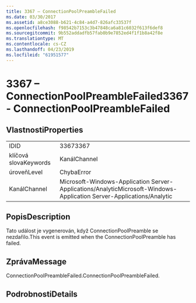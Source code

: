 ```yaml
---
title: 3367 – ConnectionPoolPreambleFailed
ms.date: 03/30/2017
ms.assetid: a8ce3088-b621-4c84-a4d7-826afc33537f
ms.openlocfilehash: f98542b7153c3b47848ca6a81c6032f613f6def8
ms.sourcegitcommit: 9b552addadfb57fab0b9e7852ed4f1f1b8a42f8e
ms.translationtype: MT
ms.contentlocale: cs-CZ
ms.lasthandoff: 04/23/2019
ms.locfileid: "61951577"
---
```

# <a name="3367---connectionpoolpreamblefailed"></a><span data-ttu-id="732cb-102">3367 – ConnectionPoolPreambleFailed</span><span class="sxs-lookup"><span data-stu-id="732cb-102">3367 - ConnectionPoolPreambleFailed</span></span>
## <a name="properties"></a><span data-ttu-id="732cb-103">Vlastnosti</span><span class="sxs-lookup"><span data-stu-id="732cb-103">Properties</span></span>  
  
|||  
|-|-|  
|<span data-ttu-id="732cb-104">ID</span><span class="sxs-lookup"><span data-stu-id="732cb-104">ID</span></span>|<span data-ttu-id="732cb-105">3367</span><span class="sxs-lookup"><span data-stu-id="732cb-105">3367</span></span>|  
|<span data-ttu-id="732cb-106">klíčová slova</span><span class="sxs-lookup"><span data-stu-id="732cb-106">Keywords</span></span>|<span data-ttu-id="732cb-107">Kanál</span><span class="sxs-lookup"><span data-stu-id="732cb-107">Channel</span></span>|  
|<span data-ttu-id="732cb-108">úroveň</span><span class="sxs-lookup"><span data-stu-id="732cb-108">Level</span></span>|<span data-ttu-id="732cb-109">Chyba</span><span class="sxs-lookup"><span data-stu-id="732cb-109">Error</span></span>|  
|<span data-ttu-id="732cb-110">Kanál</span><span class="sxs-lookup"><span data-stu-id="732cb-110">Channel</span></span>|<span data-ttu-id="732cb-111">Microsoft-Windows-Application Server-Applications/Analytic</span><span class="sxs-lookup"><span data-stu-id="732cb-111">Microsoft-Windows-Application Server-Applications/Analytic</span></span>|  
  
## <a name="description"></a><span data-ttu-id="732cb-112">Popis</span><span class="sxs-lookup"><span data-stu-id="732cb-112">Description</span></span>  
 <span data-ttu-id="732cb-113">Tato událost je vygenerován, když ConnectionPoolPreamble se nezdařilo.</span><span class="sxs-lookup"><span data-stu-id="732cb-113">This event is emitted when the ConnectionPoolPreamble has failed.</span></span>  
  
## <a name="message"></a><span data-ttu-id="732cb-114">Zpráva</span><span class="sxs-lookup"><span data-stu-id="732cb-114">Message</span></span>  
 <span data-ttu-id="732cb-115">ConnectionPoolPreambleFailed.</span><span class="sxs-lookup"><span data-stu-id="732cb-115">ConnectionPoolPreambleFailed.</span></span>  
  
## <a name="details"></a><span data-ttu-id="732cb-116">Podrobnosti</span><span class="sxs-lookup"><span data-stu-id="732cb-116">Details</span></span>
